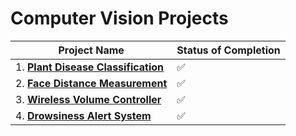 # Computer Vision Projects

| Project Name | Status of Completion |
| ----- | -----|
| 1. [**Plant Disease Classification**](https://github.com/vaasu2002/Plant-Disease-Classification) | :white_check_mark: |
| 2. [**Face Distance Measurement**](https://github.com/vaasu2002/ComputerVision/tree/main/PROJECTS/Face%20Distance%20Measurement) | :white_check_mark: |
| 3. [**Wireless Volume Controller**](https://github.com/vaasu2002/ComputerVision/tree/main/PROJECTS/WIRELESS%20VOLUME%20CONTROLLER) | :white_check_mark: |
| 4. [**Drowsiness Alert System**](https://github.com/vaasu2002/ComputerVision/tree/main/PROJECTS/Drowsiness%20Alert%20System) | :white_check_mark: |
